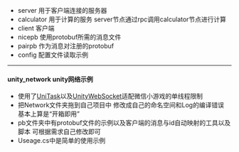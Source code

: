 * server 用于客户端连接的服务器
* calculator 用于计算的服务 server节点通过rpc调用calculator节点进行计算
* client 客户端
* nicepb 使用protobuf所需的消息文件
* pairpb 作为消息对注册的protobuf
* config 配置文件读取示例

---

#### unity_network unity网络示例 
* 使用了[UniTask](https://github.com/Cysharp/UniTask)以及[UnityWebSocket](https://github.com/psygames/UnityWebSocket)适配微信小游戏的单线程限制
* 把Network文件夹拖到自己项目中 修改成自己的命名空间和Log的编译错误 基本上算是“开箱即用”
* pb文件夹中有protobuf文件的示例以及客户端的消息与id自动映射的工具以及脚本 可根据需求自己修改即可
* Useage.cs中是简单的使用示例